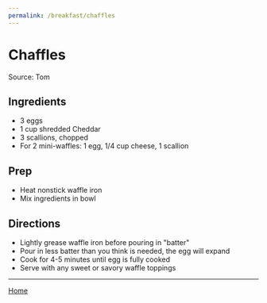 ```yaml
---
permalink: /breakfast/chaffles
---
```

# Chaffles

Source: Tom

## Ingredients

- 3 eggs
- 1 cup shredded Cheddar
- 3 scallions, chopped
- For 2 mini-waffles: 1 egg, 1/4 cup cheese, 1 scallion

## Prep

- Heat nonstick waffle iron
- Mix ingredients in bowl

## Directions

- Lightly grease waffle iron before pouring in "batter"
- Pour in less batter than you think is needed, the egg will expand
- Cook for 4-5 minutes until egg is fully cooked
- Serve with any sweet or savory waffle toppings

---

[Home](https://thomasjbarrett82.github.io)
